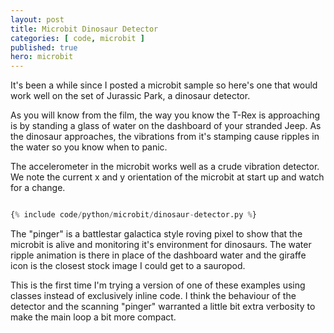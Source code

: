 ```yaml
---
layout: post
title: Microbit Dinosaur Detector
categories: [ code, microbit ]
published: true
hero: microbit
---
```


It's been a while since I posted a microbit sample so here's one that would work well on the set of Jurassic Park, a dinosaur detector. 

As you will know from the film, the way you know the T-Rex is approaching is by standing a glass of water on the dashboard of your 
stranded Jeep. As the dinosaur approaches, the vibrations from it's stamping cause ripples in the water so you know when to panic. 

The accelerometer in the microbit works well as a crude vibration detector. We note the current x and y orientation of the microbit at 
start up and watch for a change. 

```python

{% include code/python/microbit/dinosaur-detector.py %}

```

The "pinger" is a battlestar galactica style roving pixel to show that the microbit is alive and monitoring 
it's environment for dinosaurs. The water ripple animation is there in place of the dashboard water and the giraffe icon is the closest 
stock image I could get to a sauropod.  

This is the first time I'm trying a version of one of these examples using classes instead of exclusively inline code. I think the 
behaviour of the detector and the scanning "pinger" warranted a little bit extra verbosity to make the main loop a bit more compact. 